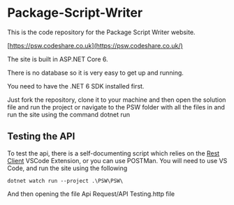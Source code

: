 # Package-Script-Writer

This is the code repository for the Package Script Writer website. 

[https://psw.codeshare.co.uk](https://psw.codeshare.co.uk/)

The site is built in ASP.NET Core 6.

There is no database so it is very easy to get up and running. 

You need to have the .NET 6 SDK installed first.

Just fork the repository, clone it to your machine and then open the solution file and run the project or navigate to the PSW folder with all the files in and run the site using the command dotnet run

## Testing the API

To test the api, there is a self-documenting script which relies on the [Rest Client](https://marketplace.visualstudio.com/items?itemName=humao.rest-client) VSCode Extension, or you can use POSTMan. You will need to use VS Code, and run the site using the following

    dotnet watch run --project .\PSW\PSW\

And then opening the file Api Request/API Testing.http file